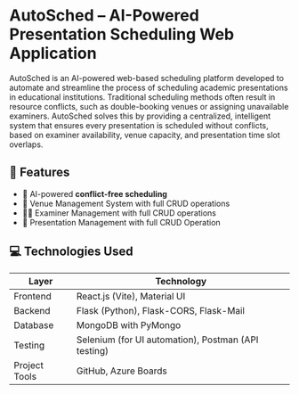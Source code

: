 # AutoSched – AI-Powered Presentation Scheduling Web Application

AutoSched is an AI-powered web-based scheduling platform developed to automate and streamline the process of scheduling academic presentations in educational institutions. Traditional scheduling methods often result in resource conflicts, such as double-booking venues or assigning unavailable examiners. AutoSched solves this by providing a centralized, intelligent system that ensures every presentation is scheduled without conflicts, based on examiner availability, venue capacity, and presentation time slot overlaps.

## 🚀 Features

- 🔄 AI-powered **conflict-free scheduling**
- 🏫 Venue Management System with full CRUD operations
- 👨‍🏫 Examiner Management with full CRUD operations
- 📅 Presentation Management with full CRUD Operation


## 💻 Technologies Used

| Layer        | Technology                      |
|--------------|----------------------------------|
| Frontend     | React.js (Vite), Material UI     |
| Backend      | Flask (Python), Flask-CORS, Flask-Mail |
| Database     | MongoDB with PyMongo             |
| Testing      | Selenium (for UI automation), Postman (API testing) |
| Project Tools| GitHub, Azure Boards             |



